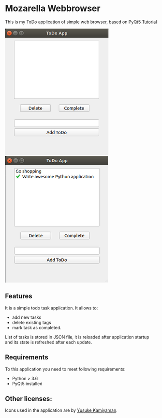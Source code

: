 # Mozarella Webbrowser

This is my ToDo application of simple web browser, based on [PyQt5 Tutorial](https://www.pythonguis.com/tutorials/modelview-architecture/)

![Empty ToDo list](images/todo_app_initial.png)
![Completed one task](images/todo_app_completed_task.png)

## Features

It is a simple todo task application. It allows to:
* add new tasks
* delete existing tags
* mark task as completed.

List of tasks is stored in JSON file, it is reloaded after application startup and its state is refreshed after each update.

## Requirements

To this application you need to meet following requirements:

* Python > 3.6
* PyQt5 installed

## Other licenses:

Icons used in the application are by [Yusuke Kamiyaman](http://p.yusukekamiyamane.com/).